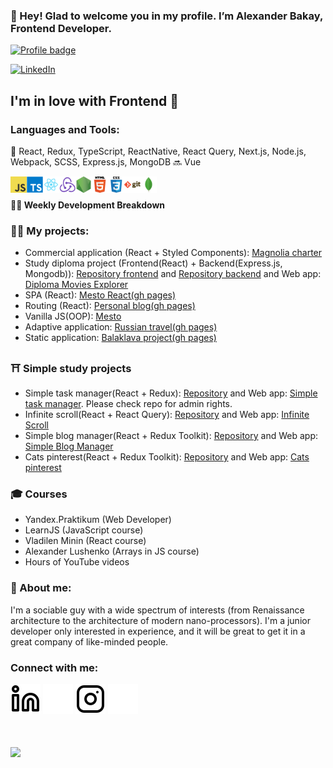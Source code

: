 ### 👋 Hey! Glad to welcome you in my profile. I’m Alexander Bakay, Frontend Developer.

[![Profile badge](https://www.codewars.com/users/BakayAlexander/badges/large)](https://www.codewars.com/users/BakayAlexander)  

[![LinkedIn](https://img.shields.io/badge/LinkedIn-0077B5?style=for-the-badge&logo=linkedin&logoColor=white)](https://www.linkedin.com/in/alexander-bakay-b6b041224/)
  


## I'm in love with Frontend 👻
### Languages and Tools:
🔰 React, Redux, TypeScript, ReactNative, React Query, Next.js,  Node.js, Webpack, SCSS, Express.js, MongoDB
🔜 Vue  
  
<img align="left" alt="JavaScript" width="26px" src="https://raw.githubusercontent.com/github/explore/80688e429a7d4ef2fca1e82350fe8e3517d3494d/topics/javascript/javascript.png" />
<img src="https://raw.githubusercontent.com/devicons/devicon/master/icons/typescript/typescript-original.svg" alt="typescript" width="26" height="26" align="left"  />
<img align="left" alt="React" width="26px" src="https://raw.githubusercontent.com/github/explore/80688e429a7d4ef2fca1e82350fe8e3517d3494d/topics/react/react.png" />
<img align="left" alt="Redux" width="26px" src="https://raw.githubusercontent.com/github/explore/80688e429a7d4ef2fca1e82350fe8e3517d3494d/topics/redux/redux.png" />
<img align="left" alt="Node.js" width="26px" src="https://raw.githubusercontent.com/github/explore/80688e429a7d4ef2fca1e82350fe8e3517d3494d/topics/nodejs/nodejs.png" />
<img align="left" alt="HTML5" width="26px" src="https://raw.githubusercontent.com/github/explore/80688e429a7d4ef2fca1e82350fe8e3517d3494d/topics/html/html.png" />
<img align="left" alt="CSS3" width="26px" src="https://raw.githubusercontent.com/github/explore/80688e429a7d4ef2fca1e82350fe8e3517d3494d/topics/css/css.png" />
<img align="left" alt="Git" width="26px" src="https://raw.githubusercontent.com/github/explore/80688e429a7d4ef2fca1e82350fe8e3517d3494d/topics/git/git.png" />
<img src="https://raw.githubusercontent.com/devicons/devicon/master/icons/mongodb/mongodb-original.svg" alt="mongodb" width="26" height="26" align="left"  />


<br />

<tr>
<td valign="top" width="50%">

#### 🏊‍♂️ Weekly Development Breakdown
<!--START_SECTION:waka-->
<!--END_SECTION:waka-->
</td>
</tr>


### 👨‍💻 My projects:
- Commercial application (React + Styled Components): [Magnolia charter](https://magnolia-charter.com)
- Study diploma project (Frontend(React) + Backend(Express.js, Mongodb)): [Repository frontend](https://github.com/BakayAlexander/movies-explorer-frontend) and  [Repository backend](https://github.com/BakayAlexander/movies-explorer-api) and Web app: [Diploma Movies Explorer](http://bakay.nomoredomains.work)
- SPA (React): [Mesto React(gh pages)](https://mesto.bakay.students.nomoredomains.work)
- Routing (React): [Personal blog(gh pages)](https://bakayalexander.github.io/blog-react)
- Vanilla JS(OOP): [Mesto](https://github.com/BakayAlexander/mesto)
- Adaptive application: [Russian travel(gh pages)](https://bakayalexander.github.io/russian-travel)
- Static application: [Balaklava project(gh pages)](https://bakayalexander.github.io/balaklava-project)

### :shinto_shrine:  Simple study projects
- Simple task manager(React + Redux): [Repository](https://github.com/BakayAlexander/task-manager) and Web app: [Simple task manager](https://bakay-task-manager.netlify.app/). Please check repo for admin rights.
- Infinite scroll(React + React Query): [Repository](https://github.com/BakayAlexander/react_infinite_scroll) and Web app: [Infinite Scroll](https://bakay-react-inf-scroll.netlify.app/)
- Simple blog manager(React + Redux Toolkit): [Repository](https://github.com/BakayAlexander/blog-manager) and Web app: [Simple Blog Manager](https://blog-manager-bakay.netlify.app/)
- Cats pinterest(React + Redux Toolkit): [Repository](https://github.com/BakayAlexander/frontend-challenge) and Web app: [Cats pinterest](https://bakay-cats-pinterest.netlify.app/)


### 🎓  Courses
  
- Yandex.Praktikum (Web Developer)  
- LearnJS (JavaScript course)  
- Vladilen Minin (React course)
- Alexander Lushenko (Arrays in JS course)  
- Hours of YouTube videos


### 🙋 About me:
  
I'm a sociable guy with a wide spectrum of interests (from Renaissance architecture to the architecture of modern nano-processors). I'm a junior developer only interested in experience, and it will be great to get it in a great company of like-minded people. 
  
### Connect with me:
  
[![website](./images/linkedin-light.svg)](https://www.linkedin.com/in/alexander-bakay-b6b041224/#gh-light-mode-only)
[![website](./images/linkedin-dark.svg)](https://www.linkedin.com/in/alexander-bakay-b6b041224/#gh-dark-mode-only)
[![website](./images/instagram-light.svg)](https://www.instagram.com/bakay.alexander/#gh-light-mode-only)
[![website](./images/instagram-dark.svg)](https://www.instagram.com/bakay.alexander/#gh-dark-mode-only)
&nbsp;&nbsp;




<br />
<br />

[linkedin]: https://www.linkedin.com/in/alexander-bakay-b6b041224/
[instagram]: https://www.instagram.com/bakay.alexander/


<img align="center" src="https://media1.giphy.com/media/13HgwGsXF0aiGY/giphy.gif" />
